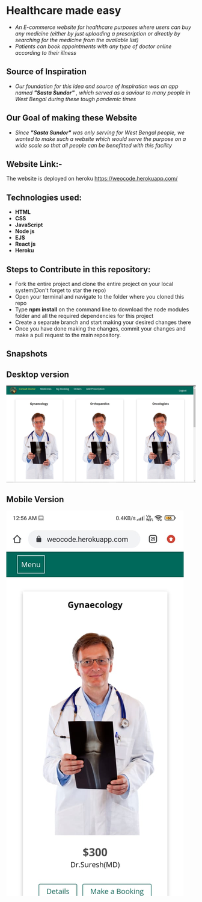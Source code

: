 # Healthcare made easy

- *An E-commerce website for healthcare purposes where users can buy any medicine (either by just uploading a prescription or directly by searching for the medicine from the available list)* 
- *Patients can book appointments with any type of doctor online according to their illness*

## Source of Inspiration
- *Our foundation for this idea and source of Inspiration was an app named **"Sasta Sundor"** , which served as a saviour to many people in West Bengal during these tough pandemic times*

## Our Goal of making these Website
- *Since **"Sasta Sundor"** was only serving for West Bengal people, we wanted to make such a website which would serve the purpose on a wide scale so that all people can be benefitted with this facility*

## Website Link:-
The website is deployed on heroku
https://weocode.herokuapp.com/

## Technologies used:
- **HTML**
- **CSS**
- **JavaScript**
- **Node js**
- **EJS**
- **React js**
- **Heroku**

## Steps to Contribute in this repository:
- Fork the entire project and clone the entire project on your local system(Don't forget to star the repo)
- Open your terminal and navigate to the folder where you cloned this repo
- Type **npm install** on the command line to download the node modules folder and all the required dependencies for this project
- Create a separate branch and start making your desired changes there
- Once you have done making the changes, commit your changes and make a pull request to the main repository.
## Snapshots 

## Desktop version
![desktop version](https://github.com/Sabarnna1/Web-O-Code-Jadavpurians/blob/main/desktop%20version.jpg)

## Mobile Version
![mobile version](https://github.com/Sabarnna1/Web-O-Code-Jadavpurians/blob/main/mobile%20version.jpeg)

